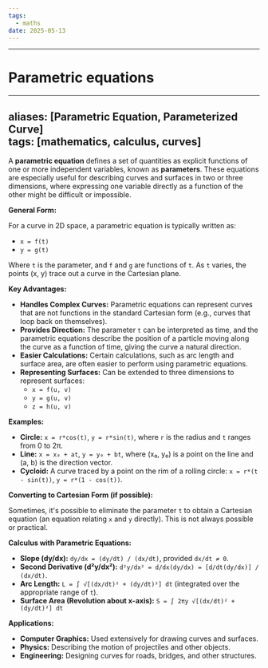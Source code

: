 ```yaml
---
tags:
  - maths
date: 2025-05-13
---
```

---  
# Parametric equations  
---  
aliases: [Parametric Equation, Parameterized Curve]  
tags: [mathematics, calculus, curves]  
---  
  
A **parametric equation** defines a set of quantities as explicit functions of one or more independent variables, known as **parameters**. These equations are especially useful for describing curves and surfaces in two or three dimensions, where expressing one variable directly as a function of the other might be difficult or impossible.  
  
**General Form:**  
  
For a curve in 2D space, a parametric equation is typically written as:  
  
*   `x = f(t)`  
*   `y = g(t)`  
  
Where `t` is the parameter, and `f` and `g` are functions of `t`. As `t` varies, the points (x, y) trace out a curve in the Cartesian plane.  
  
**Key Advantages:**  
  
*   **Handles Complex Curves:** Parametric equations can represent curves that are not functions in the standard Cartesian form (e.g., curves that loop back on themselves).  
*   **Provides Direction:** The parameter `t` can be interpreted as time, and the parametric equations describe the position of a particle moving along the curve as a function of time, giving the curve a natural direction.  
*   **Easier Calculations:** Certain calculations, such as arc length and surface area, are often easier to perform using parametric equations.  
*   **Representing Surfaces:** Can be extended to three dimensions to represent surfaces:  
	* `x = f(u, v)`  
	* `y = g(u, v)`  
	* `z = h(u, v)`  
  
**Examples:**  
  
*   **Circle:** `x = r*cos(t)`, `y = r*sin(t)`, where `r` is the radius and `t` ranges from 0 to 2π.  
*   **Line:** `x = x₀ + at`, `y = y₀ + bt`, where (x₀, y₀) is a point on the line and (a, b) is the direction vector.  
*   **Cycloid:** A curve traced by a point on the rim of a rolling circle: `x = r*(t - sin(t))`, `y = r*(1 - cos(t))`.  
  
**Converting to Cartesian Form (if possible):**  
  
Sometimes, it's possible to eliminate the parameter `t` to obtain a Cartesian equation (an equation relating `x` and `y` directly).  This is not always possible or practical.  
  
**Calculus with Parametric Equations:**  
  
*   **Slope (dy/dx):** `dy/dx = (dy/dt) / (dx/dt)`, provided `dx/dt ≠ 0`.  
*   **Second Derivative (d²y/dx²):** `d²y/dx² = d/dx(dy/dx) = [d/dt(dy/dx)] / (dx/dt)`.  
*   **Arc Length:** `L = ∫ √[(dx/dt)² + (dy/dt)²] dt` (integrated over the appropriate range of `t`).  
*   **Surface Area (Revolution about x-axis):** `S = ∫ 2πy √[(dx/dt)² + (dy/dt)²] dt`  
  
**Applications:**  
  
*   **Computer Graphics:** Used extensively for drawing curves and surfaces.  
*   **Physics:** Describing the motion of projectiles and other objects.  
*   **Engineering:** Designing curves for roads, bridges, and other structures.  
  
  
